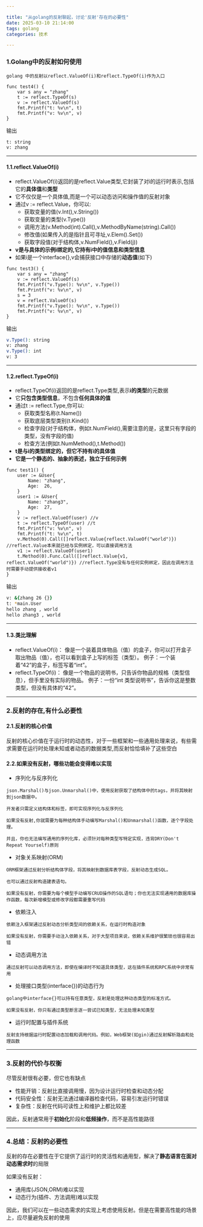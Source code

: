 ```yaml
---

title: "从golang的反射聊起，讨论'反射'存在的必要性"
date: 2025-03-10 21:14:00
tags: golang
categories: 技术

---
```


### 1.Golang中的反射如何使用

```
golang 中的反射以reflect.ValueOf(i)和reflect.TypeOf(i)作为入口
```

```golang
func test4() {
	var s any = "zhang"
	t := reflect.TypeOf(s)
	v := reflect.ValueOf(s)
	fmt.Printf("t: %v\n", t)
	fmt.Printf("v: %v\n", v)
}
```
输出
```zsh
t: string
v: zhang
```
---
#### 1.1.reflect.ValueOf(i)
  * reflect.ValueOf(i)返回的是reflect.Value类型,它封装了对i的运行时表示,包括它的**具体值**和**类型**
  * 它不仅仅是一个具体值,而是一个可以动态访问和操作值的反射对象
  * 通过v := reflect.Value，你可以:
    * 获取变量的值(v.Int(),v.String())
    * 获取变量的类型(v.Type())
    * 调用方法(v.Method(int).Call(),v.MethodByName(string).Call())
    * 修改值(如果传入的是指针且可寻址,v.Elem().Set())
    * 获取字段值(对于结构体,v.NumField(),v.Field(j))
  * **v是与具体的示例i绑定的,它持有i中的值信息和类型信息**
  * 如果i是一个interface{},v会捕获接口中存储的**动态值**(如下)

```golang
func test3() {
	var s any = "zhang"
	v := reflect.ValueOf(s)
	fmt.Printf("v.Type(): %v\n", v.Type())
	fmt.Printf("v: %v\n", v)
	s = 3
	v = reflect.ValueOf(s)
	fmt.Printf("v.Type(): %v\n", v.Type())
	fmt.Printf("v: %v\n", v)
}

```
输出
```zsh
v.Type(): string
v: zhang
v.Type(): int
v: 3
```

---
#### 1.2.reflect.TypeOf(i)
  * reflect.TypeOf(i)返回的是reflect.Type类型,表示**i的类型**的元数据
  * 它**只包含类型信息**，不包含**任何具体的值**
  * 通过t := reflect.Type,你可以:
    * 获取类型名称(t.Name())
    * 获取底层类型类别(t.Kind())
    * 检查字段(对于结构体，例如t.NumField(),需要注意的是，这里只有字段的类型，没有字段的值)
    * 检查方法(例如t.NumMethod(),t.Method())
  * **t是与i的类型绑定的，但它不持有i的具体值**
  * **它是一个静态的、抽象的表述，独立于任何示例**

```golang
func test1() {
	user := &User{
		Name: "zhang",
		Age:  26,
	}
	user1 := &User{
		Name: "zhang3",
		Age:  27,
	}
	v := reflect.ValueOf(user) //v
	t := reflect.TypeOf(user) //t
	fmt.Printf("v: %v\n", v)
	fmt.Printf("t: %v\n", t)
	v.Method(0).Call([]reflect.Value{reflect.ValueOf("world")}) //reflect.Value本来就已经与实例绑定，可以直接调用方法
	v1 := reflect.ValueOf(user1)
	t.Method(0).Func.Call([]reflect.Value{v1, reflect.ValueOf("world")}) //reflect.Type没有与任何实例绑定，因此在调用方法时需要手动提供接收者v1
}
```
输出
```zsh
v: &{zhang 26 {}}
t: *main.User
hello zhang , world
hello zhang3 , world
```

---
#### 1.3.类比理解

* reflect.ValueOf(i)：
    像是一个装着具体物品（值）的盒子，你可以打开盒子取出物品（值），也可以看到盒子上写的标签（类型）。
    例子：一个装着“42”的盒子，标签写着“int”。
* reflect.TypeOf(i)：
    像是一个物品的说明书，只告诉你物品的规格（类型信息），但手里没有实际的物品。
    例子：一份“int 类型说明书”，告诉你这是整数类型，但没有具体的“42”。

---
### 2.反射的存在,有什么必要性

#### 2.1.反射的核心价值

反射的核心价值在于运行时的动态性，对于一些框架和一些通用处理来说，有些需求需要在运行时处理未知或者动态的数据类型,而反射恰恰填补了这些空白

#### 2.2.如果没有反射，哪些功能会变得难以实现

* 序列化与反序列化

```
json.Marshal()与json.Unmarshal()中，使用反射获取了结构体中的tags，并将其映射到json数据中。

开发者只需定义结构体和标签，即可实现序列化与反序列化

如果没有反射,你就需要为每种结构体手动编写Marshal()和Unmarshal()函数，逐个字段处理。

并且，你也无法编写通用的序列化库，必须针对每种类型写特定实现，违背DRY(Don't Repeat Yourself)原则
```

* 对象关系映射(ORM)

```
ORM框架通过反射分析结构体字段，将其映射到数据库表字段，反射动态生成SQL。

也可以通过反射构造建表语句。

如果没有反射，你需要为每个模型手动编写CRUD操作的SQL语句；你也无法实现通用的数据库操作函数，每次新增模型或修改字段都需要重写代码
```

* 依赖注入

```
依赖注入框架通过反射动态分析类型间的依赖关系，在运行时构造对象

如果没有反射，你需要手动注入依赖关系，对于大型项目来说，依赖关系维护很繁琐也很容易出错
```

* 动态调用方法

```
通过反射可以动态调用方法，即使在编译时不知道具体类型，这在插件系统和RPC系统中非常有用
```

* 处理接口类型(interface{})的动态行为

```
golang中interface{}可以持有任意类型，反射是处理这种动态类型的标准方式。

如果没有反射，你只有通过类型断言逐一尝试已知类型，无法处理未知类型
```

* 运行时配置与插件系统

```
反射支持根据运行时配置动态加载和调用代码。例如，Web框架(如gin)通过反射解析路由和处理函数
```

---

### 3.反射的代价与权衡

尽管反射很有必要，但它也有缺点

* 性能开销：反射比直接调用慢，因为设计运行时检查和动态分配
* 代码安全性：反射无法通过编译器检查代码，容易引发运行时错误
* 复杂性：反射在代码可读性上和维护上都比较差

因此，反射通常用于**初始化**阶段和**低频操作**，而不是高性能路径

---
### 4.总结：反射的必要性

反射的存在必要性在于它提供了运行时的灵活性和通用型，解决了**静态语言在面对动态需求时**的局限

如果没有反射：
* 通用库(JSON,ORM)难以实现
* 动态行为(插件、方法调用)难以实现

因此，我们可以在一些动态需求的实现上考虑使用反射。但是在需要高性能的场景上，应尽量避免反射的使用
